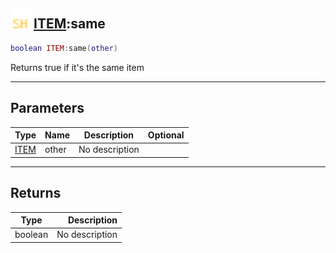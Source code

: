 ## <img src="../../.gitbook/assets/shared.png" width="32" height="32" /> [ITEM](../item/README.md):same

```lua
boolean ITEM:same(other)
```

Returns true if it's the same item

-----------------
## Parameters

| Type   | Name | Description | Optional |
| ------ | ---- | ----------- | -------: |
| [ITEM](../item/README.md) | other | No description |  |

-----------------
## Returns

| Type   | Description |
| ------ | ----------: |
| boolean | No description |
